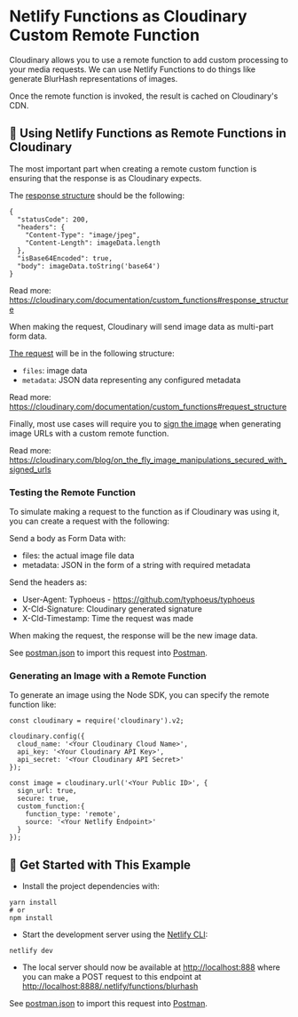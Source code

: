 # Netlify Functions as Cloudinary Custom Remote Function

Cloudinary allows you to use a remote function to add custom processing to your media requests. We can use Netlify Functions to do things like generate BlurHash representations of images.

Once the remote function is invoked, the result is cached on Cloudinary's CDN.

## 🧰 Using Netlify Functions as Remote Functions in Cloudinary

The most important part when creating a remote custom function is ensuring that the response is as Cloudinary expects.

The [response structure](https://cloudinary.com/documentation/custom_functions#response_structure) should be the following:

```
{
  "statusCode": 200,
  "headers": {
    "Content-Type": "image/jpeg",
    "Content-Length": imageData.length
  },
  "isBase64Encoded": true,
  "body": imageData.toString('base64')
}
```

Read more: <https://cloudinary.com/documentation/custom_functions#response_structure>

When making the request, Cloudinary will send image data as multi-part form data.

[The request](https://cloudinary.com/documentation/custom_functions#request_structure) will be in the following structure:

- `files`: image data
- `metadata`: JSON data representing any configured metadata

Read more: https://cloudinary.com/documentation/custom_functions#request_structure

Finally, most use cases will require you to [sign the image](https://cloudinary.com/blog/on_the_fly_image_manipulations_secured_with_signed_urls) when generating image URLs with a custom remote function.

Read more: <https://cloudinary.com/blog/on_the_fly_image_manipulations_secured_with_signed_urls>

### Testing the Remote Function

To simulate making a request to the function as if Cloudinary was using it, you can create a request with the following:

Send a body as Form Data with:

- files: the actual image file data
- metadata: JSON in the form of a string with required metadata

Send the headers as:

- User-Agent: Typhoeus - https://github.com/typhoeus/typhoeus
- X-Cld-Signature: Cloudinary generated signature
- X-Cld-Timestamp: Time the request was made

When making the request, the response will be the new image data.

See [postman.json](postman.json) to import this request into [Postman](https://www.postman.com/).

### Generating an Image with a Remote Function

To generate an image using the Node SDK, you can specify the remote function like:

```
const cloudinary = require('cloudinary').v2;

cloudinary.config({
  cloud_name: '<Your Cloudinary Cloud Name>',
  api_key: '<Your Cloudinary API Key>',
  api_secret: '<Your Cloudinary API Secret>'
});

const image = cloudinary.url('<Your Public ID>', {
  sign_url: true,
  secure: true,
  custom_function:{
    function_type: 'remote',
    source: '<Your Netlify Endpoint>'
  }
});
```

## 🚀 Get Started with This Example

* Install the project dependencies with:

```
yarn install
# or
npm install
```

* Start the development server using the [Netlify CLI](https://docs.netlify.com/cli/get-started/):

```
netlify dev
```

* The local server should now be available at <http://localhost:888> where you can make a POST request to this endpoint at <http://localhost:8888/.netlify/functions/blurhash>

See [postman.json](postman.json) to import this request into [Postman](https://www.postman.com/).